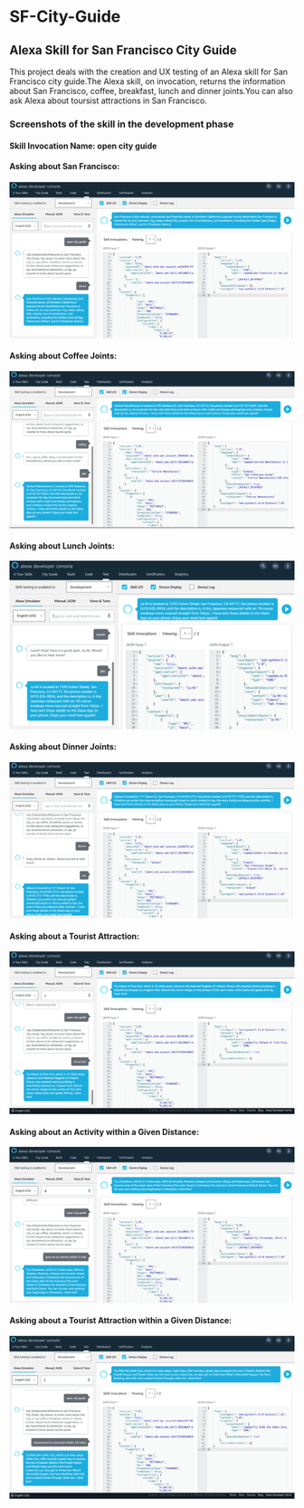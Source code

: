 # SF-City-Guide
## Alexa Skill for San Francisco City Guide

This project deals with the creation and UX testing of an Alexa skill for San Francisco city guide.The Alexa skill, on invocation, returns the information about San Francisco, coffee, breakfast, lunch and dinner joints.You can also ask Alexa about toursist attractions in San Francisco.

### Screenshots of the skill in the development phase 

#### Skill Invocation Name: open city guide

#### Asking about San Francisco:
![ ](About.png)

#### Asking about Coffee Joints:
![ ](Coffee.png)

#### Asking about Lunch Joints: 
![ ](Lunch.png)

#### Asking about Dinner Joints: 
![ ](Dinner.png)

#### Asking about a Tourist Attraction: 
![ ](Attraction(1).png)

#### Asking about an Activity within a Given Distance:
![ ]( Attraction.png)

#### Asking about a Tourist Attraction within a Given Distance: 
![ ](Attraction(2).png)

